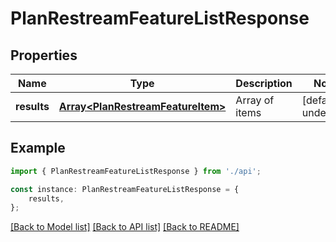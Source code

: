 # PlanRestreamFeatureListResponse


## Properties

Name | Type | Description | Notes
------------ | ------------- | ------------- | -------------
**results** | [**Array&lt;PlanRestreamFeatureItem&gt;**](PlanRestreamFeatureItem.md) | Array of items | [default to undefined]

## Example

```typescript
import { PlanRestreamFeatureListResponse } from './api';

const instance: PlanRestreamFeatureListResponse = {
    results,
};
```

[[Back to Model list]](../README.md#documentation-for-models) [[Back to API list]](../README.md#documentation-for-api-endpoints) [[Back to README]](../README.md)
